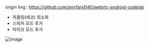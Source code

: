 origin ling : https://github.com/amrfarid140/webrtc-android-codelab

- 하울링(에코) 최소화
- 스피커 모드 추가
- 마이크 모드 추가

![image](https://user-images.githubusercontent.com/64880435/148508447-d460f68d-9af7-4d6e-b36b-e805b6d6dc58.png)
